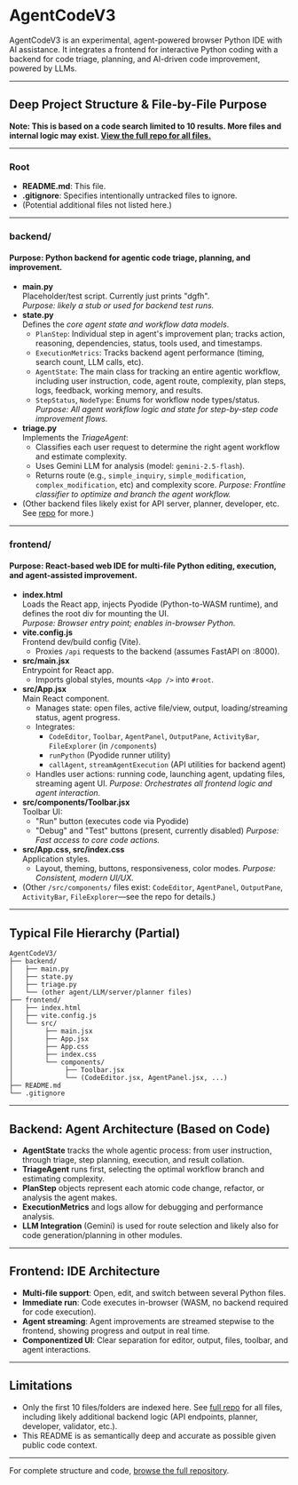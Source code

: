 # AgentCodeV3

AgentCodeV3 is an experimental, agent-powered browser Python IDE with AI assistance. It integrates a frontend for interactive Python coding with a backend for code triage, planning, and AI-driven code improvement, powered by LLMs.

---

## Deep Project Structure & File-by-File Purpose

**Note: This is based on a code search limited to 10 results. More files and internal logic may exist. [View the full repo for all files.](https://github.com/samkitpalrecha/AgentCodeV3)**

---

### Root
- **README.md**: This file.
- **.gitignore**: Specifies intentionally untracked files to ignore.
- (Potential additional files not listed here.)

---

### backend/
#### Purpose: Python backend for agentic code triage, planning, and improvement.

- **main.py**  
  Placeholder/test script. Currently just prints "dgfh".  
  _Purpose: likely a stub or used for backend test runs._
- **state.py**  
  Defines the _core agent state and workflow data models_.  
  - `PlanStep`: Individual step in agent's improvement plan; tracks action, reasoning, dependencies, status, tools used, and timestamps.
  - `ExecutionMetrics`: Tracks backend agent performance (timing, search count, LLM calls, etc).
  - `AgentState`: The main class for tracking an entire agentic workflow, including user instruction, code, agent route, complexity, plan steps, logs, feedback, working memory, and results.  
  - `StepStatus`, `NodeType`: Enums for workflow node types/status.
  _Purpose: All agent workflow logic and state for step-by-step code improvement flows._
- **triage.py**  
  Implements the _TriageAgent_:
  - Classifies each user request to determine the right agent workflow and estimate complexity.
  - Uses Gemini LLM for analysis (model: `gemini-2.5-flash`).
  - Returns route (e.g., `simple_inquiry`, `simple_modification`, `complex_modification`, etc) and complexity score.
  _Purpose: Frontline classifier to optimize and branch the agent workflow._
- (Other backend files likely exist for API server, planner, developer, etc. See [repo](https://github.com/samkitpalrecha/AgentCodeV3) for more.)

---

### frontend/
#### Purpose: React-based web IDE for multi-file Python editing, execution, and agent-assisted improvement.

- **index.html**  
  Loads the React app, injects Pyodide (Python-to-WASM runtime), and defines the root div for mounting the UI.  
  _Purpose: Browser entry point; enables in-browser Python._
- **vite.config.js**  
  Frontend dev/build config (Vite).  
  - Proxies `/api` requests to the backend (assumes FastAPI on :8000).
- **src/main.jsx**  
  Entrypoint for React app.
  - Imports global styles, mounts `<App />` into `#root`.
- **src/App.jsx**  
  Main React component.  
  - Manages state: open files, active file/view, output, loading/streaming status, agent progress.
  - Integrates:
    - `CodeEditor`, `Toolbar`, `AgentPanel`, `OutputPane`, `ActivityBar`, `FileExplorer` (in `/components`)
    - `runPython` (Pyodide runner utility)
    - `callAgent`, `streamAgentExecution` (API utilities for backend agent)
  - Handles user actions: running code, launching agent, updating files, streaming agent UI.
  _Purpose: Orchestrates all frontend logic and agent interaction._
- **src/components/Toolbar.jsx**  
  Toolbar UI:  
  - "Run" button (executes code via Pyodide)
  - "Debug" and "Test" buttons (present, currently disabled)
  _Purpose: Fast access to core code actions._
- **src/App.css, src/index.css**  
  Application styles.  
  - Layout, theming, buttons, responsiveness, color modes.
  _Purpose: Consistent, modern UI/UX._
- (Other `/src/components/` files exist: `CodeEditor`, `AgentPanel`, `OutputPane`, `ActivityBar`, `FileExplorer`—see the repo for details.)

---

## Typical File Hierarchy (Partial)

```
AgentCodeV3/
├── backend/
│   ├── main.py
│   ├── state.py
│   ├── triage.py
│   └── (other agent/LLM/server/planner files)
├── frontend/
│   ├── index.html
│   ├── vite.config.js
│   └── src/
│        ├── main.jsx
│        ├── App.jsx
│        ├── App.css
│        ├── index.css
│        └── components/
│             ├── Toolbar.jsx
│             └── (CodeEditor.jsx, AgentPanel.jsx, ...)
├── README.md
└── .gitignore
```

---

## Backend: Agent Architecture (Based on Code)

- **AgentState** tracks the whole agentic process: from user instruction, through triage, step planning, execution, and result collation.
- **TriageAgent** runs first, selecting the optimal workflow branch and estimating complexity.
- **PlanStep** objects represent each atomic code change, refactor, or analysis the agent makes.
- **ExecutionMetrics** and logs allow for debugging and performance analysis.
- **LLM Integration** (Gemini) is used for route selection and likely also for code generation/planning in other modules.

---

## Frontend: IDE Architecture

- **Multi-file support**: Open, edit, and switch between several Python files.
- **Immediate run**: Code executes in-browser (WASM, no backend required for code execution).
- **Agent streaming**: Agent improvements are streamed stepwise to the frontend, showing progress and output in real time.
- **Componentized UI**: Clear separation for editor, output, files, toolbar, and agent interactions.

---

## Limitations

- Only the first 10 files/folders are indexed here. See [full repo](https://github.com/samkitpalrecha/AgentCodeV3) for all files, including likely additional backend logic (API endpoints, planner, developer, validator, etc.).
- This README is as semantically deep and accurate as possible given public code context.

---

For complete structure and code, [browse the full repository](https://github.com/samkitpalrecha/AgentCodeV3).